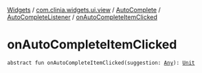 [Widgets](../../../index.md) / [com.clinia.widgets.ui.view](../../index.md) / [AutoComplete](../index.md) / [AutoCompleteListener](index.md) / [onAutoCompleteItemClicked](./on-auto-complete-item-clicked.md)

# onAutoCompleteItemClicked

`abstract fun onAutoCompleteItemClicked(suggestion: `[`Any`](https://kotlinlang.org/api/latest/jvm/stdlib/kotlin/-any/index.html)`): `[`Unit`](https://kotlinlang.org/api/latest/jvm/stdlib/kotlin/-unit/index.html)
